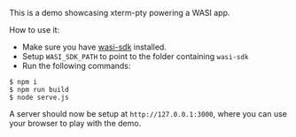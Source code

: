 This is a demo showcasing xterm-pty powering a WASI app.

How to use it:

* Make sure you have [wasi-sdk](https://github.com/WebAssembly/wasi-sdk) installed.
* Setup `WASI_SDK_PATH` to point to the folder containing `wasi-sdk`
* Run the following commands:

```
$ npm i
$ npm run build
$ node serve.js
```

A server should now be setup at `http://127.0.0.1:3000`, where you can use your browser to play with the demo.
